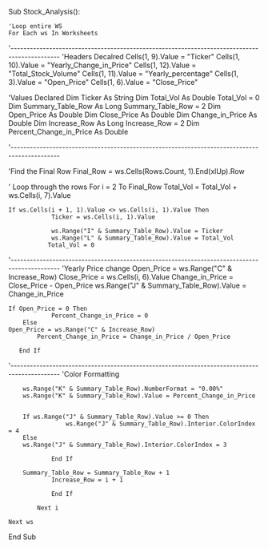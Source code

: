 Sub Stock_Analysis():
    
    'Loop entire WS
    For Each ws In Worksheets
'---------------------------------------------------------------------------------------------
'Headers Decalred
    Cells(1, 9).Value = "Ticker"
    Cells(1, 10).Value = "Yearly_Change_in_Price"
    Cells(1, 12).Value = "Total_Stock_Volume"
    Cells(1, 11).Value = "Yearly_percentage"
    Cells(1, 3).Value = "Open_Price"
    Cells(1, 6).Value = "Close_Price"
              
'Values Declared
    Dim Ticker As String
    Dim Total_Vol As Double
        Total_Vol = 0
    Dim Summary_Table_Row As Long
        Summary_Table_Row = 2
    Dim Open_Price As Double
    Dim Close_Price As Double
    Dim Change_in_Price As Double
    Dim Increase_Row As Long
        Increase_Row = 2
    Dim Percent_Change_in_Price As Double
    
'---------------------------------------------------------------------------------------------
    
'Find the Final Row
    Final_Row = ws.Cells(Rows.Count, 1).End(xlUp).Row
 
' Loop through the rows
    For i = 2 To Final_Row
            Total_Vol = Total_Vol + ws.Cells(i, 7).Value
    
    If ws.Cells(i + 1, 1).Value <> ws.Cells(i, 1).Value Then
                Ticker = ws.Cells(i, 1).Value
                
                ws.Range("I" & Summary_Table_Row).Value = Ticker
                ws.Range("L" & Summary_Table_Row).Value = Total_Vol
               Total_Vol = 0
    
'---------------------------------------------------------------------------------------------
'Yearly Price change
        Open_Price = ws.Range("C" & Increase_Row)
        Close_Price = ws.Cells(i, 6).Value
        Change_in_Price = Close_Price - Open_Price
                ws.Range("J" & Summary_Table_Row).Value = Change_in_Price
              
                
    If Open_Price = 0 Then
                Percent_Change_in_Price = 0
        Else
    Open_Price = ws.Range("C" & Increase_Row)
            Percent_Change_in_Price = Change_in_Price / Open_Price
                
       End If
                
'---------------------------------------------------------------------------------------------
'Color Formatting
    
        ws.Range("K" & Summary_Table_Row).NumberFormat = "0.00%"
        ws.Range("K" & Summary_Table_Row).Value = Percent_Change_in_Price
                
                
        If ws.Range("J" & Summary_Table_Row).Value >= 0 Then
                    ws.Range("J" & Summary_Table_Row).Interior.ColorIndex = 4
        Else
        ws.Range("J" & Summary_Table_Row).Interior.ColorIndex = 3
                
                End If
                
        Summary_Table_Row = Summary_Table_Row + 1
                Increase_Row = i + 1
                
                End If
            
            Next i
    
    Next ws

End Sub


